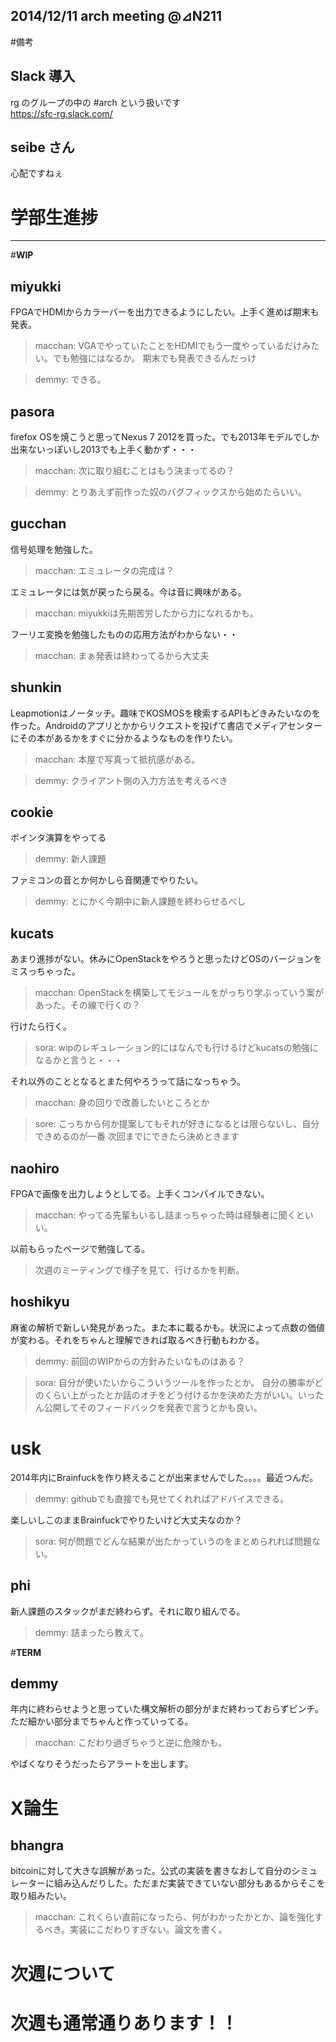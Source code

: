 2014/12/11 arch meeting @⊿N211
---
#備考
## Slack 導入  
rg のグループの中の #arch という扱いです  
https://sfc-rg.slack.com/  

## seibe さん  
心配ですねぇ  

# 学部生進捗  
---
#__WIP__
## miyukki
FPGAでHDMIからカラーバーを出力できるようにしたい。上手く進めば期末も発表。
>macchan: VGAでやっていたことをHDMIでもう一度やっているだけみたい。でも勉強にはなるか。
期末でも発表できるんだっけ

>demmy: できる。

## pasora
firefox OSを焼こうと思ってNexus 7 2012を買った。でも2013年モデルでしか出来ないっぽいし2013でも上手く動かず・・・
>macchan: 次に取り組むことはもう決まってるの？

>demmy: とりあえず前作った奴のバグフィックスから始めたらいい。

## gucchan
信号処理を勉強した。
>macchan: エミュレータの完成は？

エミュレータには気が戻ったら戻る。今は音に興味がある。
>macchan: miyukkiは先期苦労したから力になれるかも。

フーリエ変換を勉強したものの応用方法がわからない・・
>macchan: まぁ発表は終わってるから大丈夫

## shunkin
Leapmotionはノータッチ。趣味でKOSMOSを検索するAPIもどきみたいなのを作った。Androidのアプリとかからリクエストを投げて書店でメディアセンターにその本があるかをすぐに分かるようなものを作りたい。
>macchan: 本屋で写真って抵抗感がある。

>demmy: クライアント側の入力方法を考えるべき

## cookie
ポインタ演算をやってる
>demmy: 新人課題

ファミコンの音とか何かしら音関連でやりたい。
>demmy: とにかく今期中に新人課題を終わらせるべし

## kucats
あまり進捗がない。休みにOpenStackをやろうと思ったけどOSのバージョンをミスっちゃった。
>macchan: OpenStackを構築してモジュールをがっちり学ぶっていう案があった。その線で行くの？

行けたら行く。
>sora: wipのレギュレーション的にはなんでも行けるけどkucatsの勉強になるかと言うと・・・

それ以外のこととなるとまた何やろうって話になっちゃう。
>macchan: 身の回りで改善したいところとか

>sore: こっちから何か提案してもそれが好きになるとは限らないし、自分できめるのが一番
次回までにできたら決めときます

## naohiro
FPGAで画像を出力しようとしてる。上手くコンパイルできない。
>macchan: やってる先輩もいるし詰まっちゃった時は経験者に聞くといい。

以前もらったページで勉強してる。
>次週のミーティングで様子を見て、行けるかを判断。

## hoshikyu
麻雀の解析で新しい発見があった。また本に載るかも。状況によって点数の価値が変わる。それをちゃんと理解できれば取るべき行動もわかる。
>demmy: 前回のWIPからの方針みたいなものはある？

>sora: 自分が使いたいからこういうツールを作ったとか。
>自分の勝率がどのくらい上がったとか話のオチをどう付けるかを決めた方がいい。いったん公開してそのフィードバックを発表で言うとかも良い。

# usk
2014年内にBrainfuckを作り終えることが出来ませんでした。。。。最近つんだ。
>demmy: githubでも直接でも見せてくれればアドバイスできる。

楽しいしこのままBrainfuckでやりたいけど大丈夫なのか？
>sora: 何が問題でどんな結果が出たかっていうのをまとめられれば問題ない。

## phi
新人課題のスタックがまだ終わらず。それに取り組んでる。
>demmy: 詰まったら教えて。

#__TERM__
## demmy
年内に終わらせようと思っていた構文解析の部分がまだ終わっておらずピンチ。ただ細かい部分までちゃんと作っていってる。
>macchan: こだわり過ぎちゃうと逆に危険かも。

やばくなりそうだったらアラートを出します。
# X論生
## bhangra
bitcoinに対して大きな誤解があった。公式の実装を書きなおして自分のシミュレーターに組み込んだりした。ただまだ実装できていない部分もあるからそこを取り組みたい。
>macchan: これくらい直前になったら、何がわかったかとか、論を強化するべき。実装にこだわりすぎない。論文を書く。

# 次週について
# __次週も通常通りあります！！__
